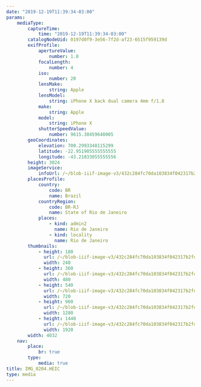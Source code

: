 ```yaml
---
date: "2019-12-19T11:39:34-03:00"
params:
    mediaType:
        captureTime:
            time: "2019-12-19T11:39:34-03:00"
        catalogNodeUid: 0197d0f9-3e56-7f2d-af23-6515f959139d
        exifProfile:
            apertureValue:
                number: 1.8
            focalLength:
                number: 4
            iso:
                number: 20
            lensMake:
                string: Apple
            lensModel:
                string: iPhone X back dual camera 4mm f/1.8
            make:
                string: Apple
            model:
                string: iPhone X
            shutterSpeedValue:
                number: 9615.38459648005
        geoCoordinates:
            elevation: 700.2993348115299
            latitude: -22.951905555555555
            longitude: -43.21033055555556
        height: 3024
        imageService:
            infoUrl: /~/blob-iiif-image-v3/432c284fc70da103834f042317b2fd40f0b883e5da144be3b8879ce582bf199c/info.json
        placesProfile:
            country:
                code: BR
                name: Brazil
            countryRegion:
                code: BR-RJ
                name: State of Rio de Janeiro
            places:
                - kind: admin2
                  name: Rio de Janeiro
                - kind: locality
                  name: Rio de Janeiro
        thumbnails:
            - height: 180
              url: /~/blob-iiif-image-v3/432c284fc70da103834f042317b2fd40f0b883e5da144be3b8879ce582bf199c/full/240%2C180/0/default.jpg
              width: 240
            - height: 360
              url: /~/blob-iiif-image-v3/432c284fc70da103834f042317b2fd40f0b883e5da144be3b8879ce582bf199c/full/480%2C360/0/default.jpg
              width: 480
            - height: 540
              url: /~/blob-iiif-image-v3/432c284fc70da103834f042317b2fd40f0b883e5da144be3b8879ce582bf199c/full/720%2C540/0/default.jpg
              width: 720
            - height: 960
              url: /~/blob-iiif-image-v3/432c284fc70da103834f042317b2fd40f0b883e5da144be3b8879ce582bf199c/full/1280%2C960/0/default.jpg
              width: 1280
            - height: 1440
              url: /~/blob-iiif-image-v3/432c284fc70da103834f042317b2fd40f0b883e5da144be3b8879ce582bf199c/full/1920%2C1440/0/default.jpg
              width: 1920
        width: 4032
    nav:
        place:
            br: true
        type:
            media: true
title: IMG_0204.HEIC
type: media
---
```

